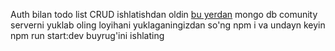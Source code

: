 Auth bilan todo list CRUD
ishlatishdan oldin [bu yerdan](https://www.mongodb.com/try/download/community) mongo db comunity serverni yuklab oling 
loyihani yuklaganingizdan so'ng  npm i va undayn keyin npm run start:dev buyrug'ini ishlating 
